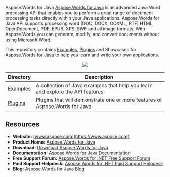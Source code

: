 Aspose.Words for Java
[Aspose.Words for Java](https://www.aspose.com/products/words/java) is an advanced Java Word processing API that enables you to perform a great range of document processing tasks directly within your Java applications. Aspose.Words for Java API supports processing word (DOC, DOCX, OOXML, RTF) HTML, OpenDocument, PDF, EPUB, XPS, SWF and all image formats. With Aspose.Words you can generate, modify, and convert documents without using Microsoft Word.

This repository contains [Examples](Examples), [Plugins](Plugins) and Showcases for [Aspose.Words for Java](https://www.aspose.com/products/words/java) to help you learn and write your own applications.

<p align="center">

  <a title="Download complete Aspose.Words for Java source code" href="https://github.com/aspose-words/Aspose.Words-for-Java/archive/master.zip">
	<img src="https://raw.github.com/AsposeExamples/java-examples-dashboard/master/images/downloadZip-Button-Large.png" />
  </a>
</p>

Directory | Description
--------- | -----------
[Examples](Examples)  | A collection of Java examples that help you learn and explore the API features
[Plugins](Plugins)  | Plugins that will demonstrate one or more features of Aspose.Words for Java

## Resources

+ **Website:** [www.aspose.com](https://www.aspose.com)
+ **Product Home:** [Aspose.Words for Java](https://www.aspose.com/products/words/java)
+ **Download:** [Download Aspose.Words for Java](https://downloads.aspose.com/words/java)
+ **Documentation:** [Aspose.Words for Java Documentation](https://docs.aspose.com//display/wordsjava/Home)
+ **Free Support Forum:** [Aspose.Words for .NET Free Support Forum](https://forum.aspose.com/)
+ **Paid Support Helpdesk:** [Aspose.Words for .NET Paid Support Helpdesk](https://helpdesk.aspose.com/)
+ **Blog:** [Aspose.Words for Java Blog](https://blog.aspose.com/category/aspose-products/aspose-words-product-family/)
